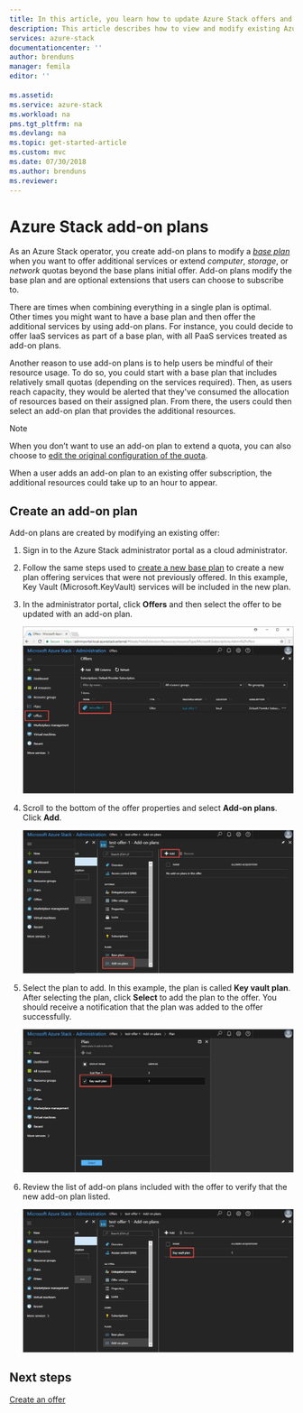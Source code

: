 ```yaml
---
title: In this article, you learn how to update Azure Stack offers and plans | Microsoft Docs
description: This article describes how to view and modify existing Azure Stack offers and plans. 
services: azure-stack
documentationcenter: ''
author: brenduns
manager: femila
editor: ''

ms.assetid: 
ms.service: azure-stack
ms.workload: na
pms.tgt_pltfrm: na
ms.devlang: na
ms.topic: get-started-article
ms.custom: mvc
ms.date: 07/30/2018
ms.author: brenduns
ms.reviewer: 
---
```


# Azure Stack add-on plans

As an Azure Stack operator, you create add-on plans to modify a [*base plan*](azure-stack-create-plan.md) when you want to offer additional services or extend *computer*, *storage*, or *network* quotas beyond the base plans initial offer. Add-on plans modify the base plan and are optional extensions that users can choose to subscribe to. 

There are times when combining everything in a single plan is optimal. Other times you might want to have a base plan and then offer the additional services by using add-on plans. For instance, you could decide to offer IaaS services as part of a base plan, with all PaaS services treated as add-on plans.

Another reason to use add-on plans is to help users be mindful of their resource usage. To do so, you could start with a base plan that includes relatively small quotas (depending on the services required). Then, as users reach capacity, they would be alerted that they've consumed the allocation of resources based on their assigned plan. From there, the users could then select an add-on plan that provides the additional resources.

> [!NOTE]
> When you don’t want to use an add-on plan to extend a quota, you can also choose to [edit the original configuration of the quota](azure-stack-quota-types.md#to-edit-a-quota). 

When a user adds an add-on plan to an existing offer subscription, the additional resources could take up to an hour to appear. 

## Create an add-on plan
Add-on plans are created by modifying an existing offer:

1. Sign in to the Azure Stack administrator portal as a cloud administrator.
2. Follow the same steps used to [create a new base plan](azure-stack-create-plan.md) to create a new plan offering services that were not previously offered. In this example, Key Vault (Microsoft.KeyVault) services will be included in the new plan.
3. In the administrator portal, click **Offers** and then select the offer to be updated with an add-on plan.

   ![](media/create-add-on-plan/1.PNG)

4.  Scroll to the bottom of the offer properties and select **Add-on plans**. Click **Add**.
   
    ![](media/create-add-on-plan/2.PNG)

5. Select the plan to add. In this example, the plan is called **Key vault plan**. After selecting the plan, click **Select** to add the plan to the offer. You should receive a notification that the plan was added to the offer successfully.
   
    ![](media/create-add-on-plan/3.PNG)

6. Review the list of add-on plans included with the offer to verify that the new add-on plan listed.
   
    ![](media/create-add-on-plan/4.PNG)

## Next steps
[Create an offer](azure-stack-create-offer.md)